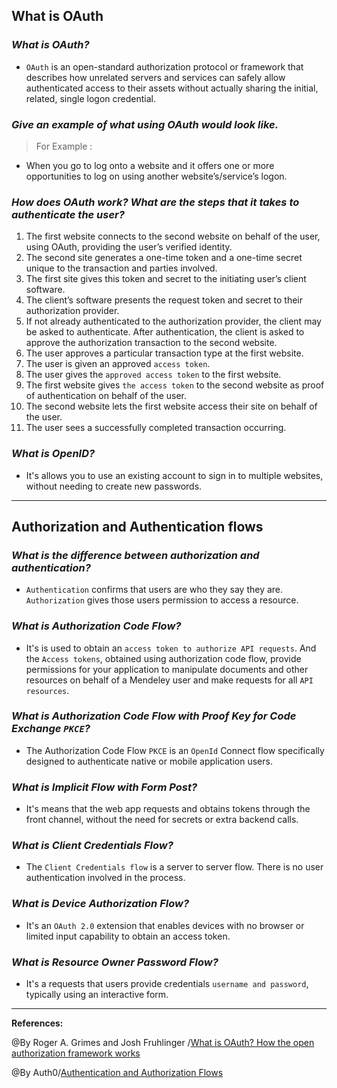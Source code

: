 ## **What is OAuth**

### ***What is OAuth?***

- `OAuth` is an open-standard authorization protocol or framework that describes how unrelated servers and services can safely allow authenticated access to their assets without actually sharing the initial, related, single logon credential.

### ***Give an example of what using OAuth would look like.***

>For Example :
  - When you go to log onto a website and it offers one or more opportunities to log on using another website’s/service’s logon.

### ***How does OAuth work? What are the steps that it takes to authenticate the user?***

1. The first website connects to the second website on behalf of the user, using OAuth, providing the user’s verified identity.
2. The second site generates a one-time token and a one-time secret unique to the transaction and parties involved.
3. The first site gives this token and secret to the initiating user’s client software.
4. The client’s software presents the request token and secret to their authorization provider.
5. If not already authenticated to the authorization provider, the client may be asked to authenticate. After authentication, the client is asked to approve the authorization transaction to the second website.
6. The user approves a particular transaction type at the first website.
7. The user is given an approved `access token`.
8. The user gives the `approved access token` to the first website.
9.  The first website gives `the access token` to the second website as proof of authentication on behalf of the user.
10. The second website lets the first website access their site on behalf of the user.
11. The user sees a successfully completed transaction occurring.

### ***What is OpenID?***

- It's allows you to use an existing account to sign in to multiple websites, without needing to create new passwords.


----------------------------------------------------------------------
## **Authorization and Authentication flows**

### ***What is the difference between authorization and authentication?***

- `Authentication` confirms that users are who they say they are. `Authorization` gives those users permission to access a resource.

### ***What is Authorization Code Flow?***

- It's is used to obtain an `access token to authorize API requests`. And the `Access tokens`, obtained using authorization code flow, provide permissions for your application to manipulate documents and other resources on behalf of a Mendeley user and make requests for all `API resources`.

### ***What is Authorization Code Flow with Proof Key for Code Exchange `PKCE`?***

- The Authorization Code Flow `PKCE` is an `OpenId` Connect flow specifically designed to authenticate native or mobile application users.

### ***What is Implicit Flow with Form Post?***

- It's means that the web app requests and obtains tokens through the front channel, without the need for secrets or extra backend calls. 

### ***What is Client Credentials Flow?***

- The `Client Credentials flow` is a server to server flow. There is no user authentication involved in the process. 

### ***What is Device Authorization Flow?***

- It's an `OAuth 2.0` extension that enables devices with no browser or limited input capability to obtain an access token. 

### ***What is Resource Owner Password Flow?***

- It's a  requests that users provide credentials `username and password`, typically using an interactive form.


------------------------------------------------

**References:**

@By Roger A. Grimes and Josh Fruhlinger /[What is OAuth? How the open authorization framework works](https://www.csoonline.com/article/3216404/what-is-oauth-how-the-open-authorization-framework-works.html)

@By Auth0/[Authentication and Authorization Flows](https://codeburst.io/javascript-error-messages-debugging-d23f84f0ae7c)